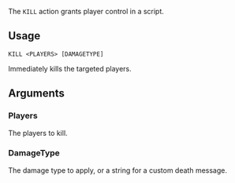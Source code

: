 The `KILL` action grants player control in a script.

## Usage
```
KILL <PLAYERS> [DAMAGETYPE]
```
Immediately kills the targeted players.

## Arguments

### Players
The players to kill.

### DamageType
The damage type to apply, or a string for a custom death message.